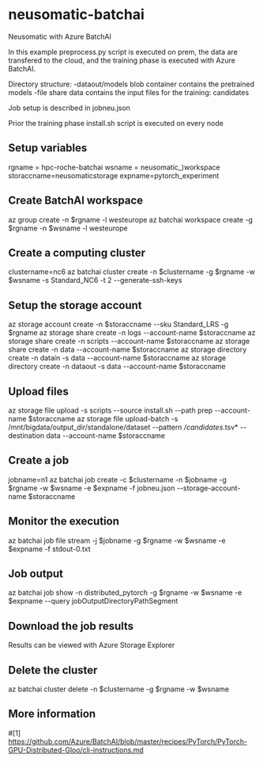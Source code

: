 # neusomatic-batchai
Neusomatic with Azure BatchAI

In this example preprocess.py script is executed on prem, the data are transfered to the cloud, and the training phase is executed with Azure BatchAI.

Directory structure:
-dataout/models blob container contains the pretrained models
-file share data contains the input files for the training: candidates

Job setup is described in jobneu.json

Prior the training phase install.sh script is executed on every node

## Setup variables
rgname = hpc-roche-batchai
wsname = neusomatic_)workspace
storaccname=neusomaticstorage
expname=pytorch_experiment

## Create BatchAI workspace
az group create -n $rgname -l westeurope
az batchai workspace create -g $rgname -n $wsname -l westeurope

## Create a computing cluster
clustername=nc6
az batchai cluster create -n $clustername -g $rgname -w $wsname -s Standard_NC6 -t 2 --generate-ssh-keys

## Setup the storage account 
az storage account create -n $storaccname --sku Standard_LRS -g $rgname
az storage share create -n logs --account-name $storaccname
az storage share create -n scripts --account-name $storaccname
az storage share create -n data --account-name $storaccname
az storage directory create -n datain -s data --account-name $storaccname
az storage directory create -n dataout -s data --account-name $storaccname

## Upload files 
az storage file upload -s scripts --source install.sh --path prep --account-name $storaccname
az storage file upload-batch -s /mnt/bigdata/output_dir/standalone/dataset --pattern */candidates*.tsv* --destination data --account-name $storaccname

## Create a job
jobname=n1
az batchai job create -c $clustername -n $jobname -g $rgname -w $wsname -e $expname -f jobneu.json --storage-account-name $storaccname 

## Monitor the execution
az batchai job file stream -j $jobname -g $rgname -w $wsname -e $expname -f stdout-0.txt

## Job output
az batchai job show -n distributed_pytorch -g $rgname -w $wsname -e $expname --query jobOutputDirectoryPathSegment

## Download the job results
Results can be viewed with Azure Storage Explorer

## Delete the cluster
az batchai cluster delete -n $clustername -g $rgname -w $wsname

## More information
#[1] https://github.com/Azure/BatchAI/blob/master/recipes/PyTorch/PyTorch-GPU-Distributed-Gloo/cli-instructions.md
